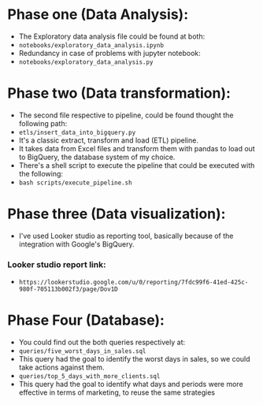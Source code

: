 # Phase one (Data Analysis):
* The Exploratory data analysis file could be found at both:
* `notebooks/exploratory_data_analysis.ipynb`
* Redundancy in case of problems with jupyter notebook:
* `notebooks/exploratory_data_analysis.py`

# Phase two (Data transformation):
* The second file respective to pipeline, could be found thought the following path:
* `etls/insert_data_into_bigquery.py`
* It's a classic extract, transform and load (ETL) pipeline.
* It takes data from Excel files and transform them with pandas to load out to BigQuery, the database system of my choice.
* There's a shell script to execute the pipeline that could be executed with the following:
* `bash scripts/execute_pipeline.sh`

# Phase three (Data visualization):
* I've used Looker studio as reporting tool, basically because of the integration with Google's BigQuery.
### Looker studio report link:
* `https://lookerstudio.google.com/u/0/reporting/7fdc99f6-41ed-425c-980f-705113b002f3/page/Dov1D`

# Phase Four (Database):
* You could find out the both queries respectively at:
* `queries/five_worst_days_in_sales.sql`
* This query had the goal to identify the worst days in sales, so we could take actions against them.
* `queries/top_5_days_with_more_clients.sql`
* This query had the goal to identify what days and periods were more effective in terms of marketing, to reuse the same strategies